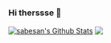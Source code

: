 ### Hi therssse 👋
<a href="https://github.com/lowjunkie">
<img align="center" alt="sabesan's Github Stats" src="https://github-readme-stats.codestackr.vercel.app/api?username=lowjunkie&show_icons=true&hide_border=true&count_private=true&include_all_commits=true&theme=radical" /></a>

<a href="https://github.com/lowjunkie">
  <img align="center" src="https://github-readme-stats.anuraghazra1.vercel.app/api/top-langs/?username=sabesansathananthan&layout=compact&theme=radical" />
</a>

<!--
**lowjunkie/lowjunkie** is a ✨ _special_ ✨ repository because its `README.md` (this file) appears on your GitHub profile.

Here are some ideas to get you started:

- 🔭 I’m currently working on ...
- 🌱 I’m currently learning ...
- 👯 I’m looking to collaborate on ...
- 🤔 I’m looking for help with ...
- 💬 Ask me about ...
- 📫 How to reach me: ...
- 😄 Pronouns: ...
- ⚡ Fun fact: ...
-->
